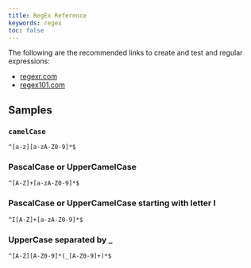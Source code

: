 ```yaml
---
title: RegEx Reference
keywords: regex
toc: false
---
```


The following are the recommended links to create and test and regular expressions:

- [regexr.com](http://regexr.com/)
- [regex101.com](https://regex101.com/)

## Samples

### `camelCase`

```
^[a-z][a-zA-Z0-9]*$
```

### PascalCase or UpperCamelCase

```
^[A-Z]+[a-zA-Z0-9]*$
```

### PascalCase or UpperCamelCase starting with letter I

```
^I[A-Z]+[a-zA-Z0-9]*$
```

### UpperCase separated by _

```
^[A-Z][A-Z0-9]*(_[A-Z0-9]+)*$
```